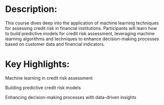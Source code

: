 # Description:

This course dives deep into the application of machine learning techniques for assessing credit risk in financial institutions. Participants will learn how to build predictive models for credit risk assessment, leveraging machine learning algorithms and techniques to enhance decision-making processes based on customer data and financial indicators.

# Key Highlights:

Machine learning in credit risk assessment

Building predictive credit risk models

Enhancing decision-making processes with data-driven insights
